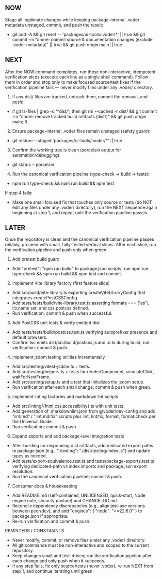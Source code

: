 ## NOW

Stage all legitimate changes while keeping package-internal .voder metadata unstaged, commit, and push the result:
- git add -A && git reset -- 'packages/ui-tools/.voder/*' || true && git commit -m "chore: commit source & documentation changes (exclude .voder metadata)" || true && git push origin main || true

## NEXT

After the NOW command completes, run these non-interactive, idempotent verification steps (execute each line as a single shell command). Follow them in order and stop only to make focused source/test fixes if the verification pipeline fails — never modify files under any .voder/ directory.

1) If any dist/ files are tracked, untrack them, commit the removal, and push:
- if git ls-files | grep -q '^dist/'; then git rm --cached -r dist/ && git commit -m "chore: remove tracked build artifacts (dist/)" && git push origin main; fi

2) Ensure package-internal .voder files remain unstaged (safety guard):
- git restore --staged 'packages/ui-tools/.voder/*' || true

3) Confirm the working tree is clean (porcelain output for automation/debugging):
- git status --porcelain

4) Run the canonical verification pipeline (type-check → build → tests):
- npm run type-check && npm run build && npm test

If step 4 fails:
- Make one small focused fix that touches only source or tests (do NOT edit any files under any .voder/ directory), run the NEXT sequence again beginning at step 1, and repeat until the verification pipeline passes.

## LATER

Once the repository is clean and the canonical verification pipeline passes reliably, proceed with small, fully-tested vertical slices. After each slice, run the verification pipeline and push only when green.

1) Add pretest build guard
- Add "pretest": "npm run build" to package.json scripts; run npm run type-check && npm run build && npm test and commit.

2) Implement Vite library factory (first feature slice)
- Add src/build/vite-library.ts exporting createViteLibraryConfig that integrates createPostCSSConfig.
- Add tests/tests/build/vite-library.test.ts asserting formats === ['es'], lib.name set, and css.postcss defined.
- Run verification; commit & push when successful.

3) Add PostCSS unit tests & verify emitted dist
- Add tests/tests/build/postcss.test.ts verifying autoprefixer presence and default browsers.
- Confirm tsc emits dist/src/build/postcss.js and .d.ts during build; run verification; commit & push.

4) Implement jsdom testing utilities incrementally
- Add src/testing/vitest-jsdom.ts + tests.
- Add src/testing/helpers.ts + tests for renderComponent, simulateClick, waitForNextFrame.
- Add src/testing/setup.ts and a test that initializes the jsdom setup.
- Run verification after each small change; commit & push when green.

5) Implement linting factories and markdown lint scripts
- Add src/linting/{html,css,accessibility}.ts with unit tests.
- Add generation of .markdownlint.json from @voder/dev-config and add "lint:md" / "lint:md:fix" scripts plus lint, lint:fix, format, format:check per the Universal Guide.
- Run verification; commit & push.

6) Expand exports and add package-level integration tests
- After building corresponding dist artifacts, add dedicated export paths to package.json (e.g., "./testing": "./dist/testing/index.js") and update types as needed.
- Add tests/export-equivalence.test.ts and tests/package-exports.test.ts verifying dedicated-path vs index imports and package.json export resolution.
- Run the canonical verification pipeline; commit & push.

7) Consumer docs & housekeeping
- Add README.md (self-contained, UNLICENSED, quick-start, Node engine note, security posture) and CHANGELOG.md.
- Reconcile dependency discrepancies (e.g., align jest-axe versions between peer/dev), and add "engines": { "node": ">=22.6.0" } to package.json if appropriate.
- Re-run verification and commit & push.

REMINDERS / CONSTRAINTS
- Never modify, commit, or remove files under any .voder/ directory.
- All git commands must be non-interactive and scoped to the current repository.
- Keep changes small and test-driven; run the verification pipeline after each change and only push when it succeeds.
- If any step fails, fix only source/tests (never .voder), re-run NEXT from step 1, and continue iterating until green.